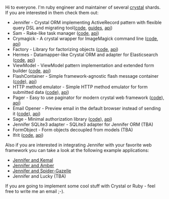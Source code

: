 Hi to everyone. I'm ruby engineer and maintainer of several [crystal](https://crystal-lang.org/) shards. If you are interested in them check them out:

- Jennifer - Crystal ORM implementing ActiveRecord pattern with flexible query DSL and migrating tool([code](https://github.com/imdrasil/jennifer.cr), [guides](./jennifer.cr/docs), [api](./jennifer.cr/versions))
- Sam - Rake-like task manager ([code](https://github.com/imdrasil/sam.cr), [api](./sam.cr/versions))
- Crymagick - A crystal wrapper for ImageMagick command line ([code](https://github.com/imdrasil/crymagick), [api](./crymagick/versions))
- Factory - Library for factorizing objects ([code](https://github.com/imdrasil/factory), [api](./factory/versions))
- Hermes - Datamapper-like Crystal ORM and adapter for Elasticsearch ([code](https://github.com/imdrasil/hermes.cr), [api](./hermes.cr/versions))
- ViewModel - ViewModel pattern implementation and extended form builder ([code](https://github.com/imdrasil/view_model.cr), [api](./view_model.cr/versions))
- FlashContainer - Simple framework-agnostic flash message container ([code](https://github.com/imdrasil/flash_container.cr)), [api](./flash_container.cr/versions))
- HTTP method emulator - Simple HTTP method emulator for form submitted data ([code](https://github.com/imdrasil/http_method_emulator)), [api](./http_method_emulator/versions))
- Pager - Easy to use paginator for modern crystal web framework ([code](https://github.com/imdrasil/pager)), [api](./pager/versions))
- Email Opener - Preview email in the default browser instead of sending it ([code](https://github.com/imdrasil/email_opener)), [api](./email_opener/versions))
- Sage - Minimal authorization library ([code](https://github.com/imdrasil/email_opener)), [api](./email_opener/versions))
- Jennifer SQLite3 adapter - SQLite3 adapter for Jennifer ORM (TBA)
- FormObject - Form objects decoupled from models (TBA)
- Ifrit ([code](https://github.com/imdrasil/ifrit), [api](./ifrit/versions))

Also if you are interested in integrating Jennifer with your favorite web framework you can take a look at the following example applications:

- [Jennifer and Kemal](https://github.com/imdrasil/kemal_and_jennifer_sample_app)
- [Jennifer and Amber](https://github.com/imdrasil/amber_and_jennifer_sample_app)
- [Jennifer and Spider-Gazelle](https://github.com/imdrasil/spider-gazelle_and_jennifer_sample_app)
- Jennifer and Lucky (TBA)

If you are going to implement some cool stuff with Crystal or Ruby - feel free to write me an email ;-).